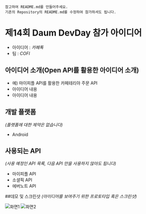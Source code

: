 ```
참고하여 README.md를 만들어주세요. 
기존의 Repository의 README.md를 수정하여 참가하셔도 됩니다.
```

제14회 Daum DevDay 참가 아이디어
===========
* 아이디어 : _카페톡_
* 팀 : _COFI_

## 아이디어 소개(Open API를 활용한 아이디어 소개)

* 예) 마이피플 API를 활용한 카페테리아 주문 API
* 아이디어 내용
* 아이디어 내용

## 개발 플랫폼
_(플랫폼에 대한 제약은 없습니다)_
* Android
## 사용되는 API
_(사용 예정인 API 목록, 다음 API 만을 사용하지 않아도 됩니다)_
* 마이피플 API
* 소셜픽 API
* 에버노트 API

##데모 및 스크린샷
_(아이디어를 보여주기 위한 프로토타입 혹은 스크린샷)_ 

![화면1](https://lh4.ggpht.com/GgF6BDcqj-lqR70AESRyp13KVf69weXRmOU-fvKZCgIO-Jwwi-bVicO3p37G1-Bl2sWS) 
![화면2](https://lh4.ggpht.com/Pt3tOEOMAFZPVLPNQd5wHxcKW3LKcvdN_XrmOGYZCEwlB9FT8YXL5GowkEJvrI7lWSc)
